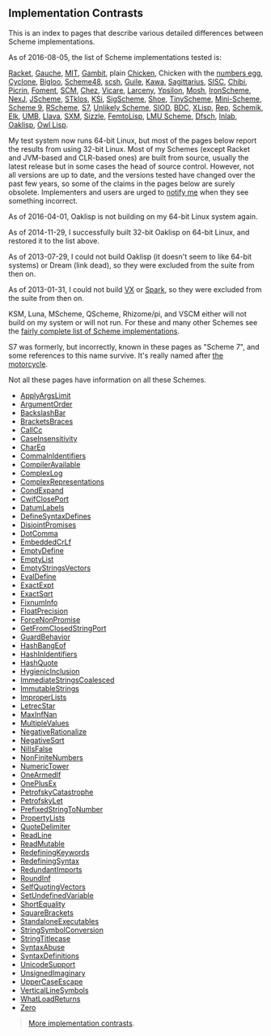## Implementation Contrasts

This is an index to pages that describe various detailed differences between Scheme implementations.

As of 2016-08-05, the list of Scheme implementations tested is:

[Racket](http://racket-lang.org/), [Gauche](http://practical-scheme.net/gauche/), [MIT](http://www.gnu.org/software/mit-scheme/), [Gambit](http://dynamo.iro.umontreal.ca/wiki/index.php/Main_Page), plain [Chicken](http://call-cc.org/), Chicken with the [numbers egg](http://wiki.call-cc.org/eggref/4/numbers), [Cyclone](https://github.com/justinethier/cyclone), [Bigloo](http://www-sop.inria.fr/members/Manuel.Serrano/bigloo/), [Scheme48](http://s48.org/), [scsh](http://www.scsh.net/), [Guile](http://www.gnu.org/software/guile/), [Kawa](http://www.gnu.org/software/kawa/), [Sagittarius](https://code.google.com/p/sagittarius-scheme), [SISC](http://sisc-scheme.org/), [Chibi](https://code.google.com/p/chibi-scheme/), [Picrin](https://github.com/picrin-scheme/picrin), [Foment](https://code.google.com/p/foment/), [SCM](http://people.csail.mit.edu/jaffer/SCM.html), [Chez](http://scheme.com/), [Vicare](http://marcomaggi.github.io/vicare.html), [Larceny](http://www.larcenists.org/), [Ypsilon](https://code.google.com/p/ypsilon/), [Mosh](https://code.google.com/p/mosh-scheme/), [IronScheme](https://github.com/leppie/IronScheme), [NexJ](http://nexj-scheme.org/), [JScheme](http://jscheme.sourceforge.net/jscheme/main.html), [STklos](http://www.stklos.net/), [KSi](http://ksi.sourceforge.net/), [SigScheme](https://code.google.com/p/sigscheme/), [Shoe](http://www.nocrew.org/software-shoe.html), [TinyScheme](http://tinyscheme.sourceforge.net/), [Mini-Scheme](https://github.com/catseye/minischeme), [Scheme 9](http://www.t3x.org/s9fes/), [RScheme](http://www.rscheme.org/rs/index.html), [S7](https://ccrma.stanford.edu/software/snd/snd/s7.html), [Unlikely Scheme](https://marijnhaverbeke.nl/unlikely/), [SIOD](http://people.delphiforums.com/gjc/siod.html), [BDC](http://carlstrom.com/bdc-scheme/), [XLisp](http://www.xlisp.org/), [Rep](http://librep.sourceforge.net/), [Schemik](http://schemik.sourceforge.net/), [Elk](http://sam.zoy.org/elk/), [UMB](http://www.cs.umb.edu/~wrc/scheme/), [Llava](http://llava.org/), [SXM](http://www.malgil.com/sxm/), [Sizzle](http://www.grabmueller.de/martin/www/sizzle/sizzle.en.html), [FemtoLisp](https://github.com/JeffBezanson/femtolisp), [LMU Scheme](http://www.mathematik.uni-muenchen.de/~forster/sw/lmuscheme.html), [Dfsch](http://hakl.net/software/dfsch.en.html), [Inlab](http://www.inlab.de/scheme/), [Oaklisp](http://www.bcl.hamilton.ie/~barak/oaklisp), [Owl Lisp](https://code.google.com/p/owl-lisp/).

My test system now runs 64-bit Linux, but most of the pages below report the results from using 32-bit Linux.  Most of my Schemes (except Racket and JVM-based and CLR-based ones) are built from source, usually the latest release but in some cases the head of source control.  However, not all versions are up to date, and the versions tested have changed over the past few years, so some of the claims in the pages below are surely obsolete.  Implementers and users are urged to [notify me](mailto:cowan@ccil.org) when they see something incorrect.

As of 2016-04-01, Oaklisp is not building on my 64-bit Linux system again.

As of 2014-11-29, I successfully built 32-bit Oaklisp on 64-bit Linux, and restored it to the list above.

As of 2013-07-29, I could not build Oaklisp (it doesn't seem to like 64-bit systems) or Dream (link dead), so they were excluded from the suite from then on.

As of 2013-01-31, I could not build [VX](https://code.google.com/p/vx-scheme/) or [Spark](https://github.com/vijaymathew/spark-scheme), so they were excluded from the suite from then on.

KSM, Luna, MScheme, QScheme, Rhizome/pi, and VSCM either will not build on my system or will not run.  For these and many other Schemes see the [fairly complete list of Scheme implementations](http://community.schemewiki.org/?scheme-faq-standards).

S7 was formerly, but incorrectly, known in these pages as "Scheme 7", and some references to this name survive.  It's really named after [the motorcycle](http://en.wikipedia.org/wiki/Sunbeam_S7_and_S8).

Not all these pages have information on all these Schemes.

* [ApplyArgsLimit](ApplyArgsLimit.md)
* [ArgumentOrder](ArgumentOrder.md)
* [BackslashBar](BackslashBar.md)
* [BracketsBraces](BracketsBraces.md)
* [CallCc](CallCc.md)
* [CaseInsensitivity](CaseInsensitivity.md)
* [CharEq](CharEq.md)
* [CommaInIdentifiers](CommaInIdentifiers.md)
* [CompilerAvailable](CompilerAvailable.md)
* [ComplexLog](ComplexLog.md)
* [ComplexRepresentations](ComplexRepresentations.md)
* [CondExpand](CondExpand.md)
* [CwifClosePort](CwifClosePort.md)
* [DatumLabels](DatumLabels.md)
* [DefineSyntaxDefines](DefineSyntaxDefines.md)
* [DisjointPromises](DisjointPromises.md)
* [DotComma](DotComma.md)
* [EmbeddedCrLf](EmbeddedCrLf.md)
* [EmptyDefine](EmptyDefine.md)
* [EmptyList](EmptyList.md)
* [EmptyStringsVectors](EmptyStringsVectors.md)
* [EvalDefine](EvalDefine.md)
* [ExactExpt](ExactExpt.md)
* [ExactSqrt](ExactSqrt.md)
* [FixnumInfo](FixnumInfo.md)
* [FloatPrecision](FloatPrecision.md)
* [ForceNonPromise](ForceNonPromise.md)
* [GetFromClosedStringPort](GetFromClosedStringPort.md)
* [GuardBehavior](GuardBehavior.md)
* [HashBangEof](HashBangEof.md)
* [HashInIdentifiers](HashInIdentifiers.md)
* [HashQuote](HashQuote.md)
* [HygienicInclusion](HygienicInclusion.md)
* [ImmediateStringsCoalesced](ImmediateStringsCoalesced.md)
* [ImmutableStrings](ImmutableStrings.md)
* [ImproperLists](ImproperLists.md)
* [LetrecStar](LetrecStar.md)
* [MaxInfNan](MaxInfNan.md)
* [MultipleValues](MultipleValues.md)
* [NegativeRationalize](NegativeRationalize.md)
* [NegativeSqrt](NegativeSqrt.md)
* [NilIsFalse](NilIsFalse.md)
* [NonFiniteNumbers](NonFiniteNumbers.md)
* [NumericTower](NumericTower.md)
* [OneArmedIf](OneArmedIf.md)
* [OnePlusEx](OnePlusEx.md)
* [PetrofskyCatastrophe](PetrofskyCatastrophe.md)
* [PetrofskyLet](PetrofskyLet.md)
* [PrefixedStringToNumber](PrefixedStringToNumber.md)
* [PropertyLists](PropertyLists.md)
* [QuoteDelimiter](QuoteDelimiter.md)
* [ReadLine](ReadLine.md)
* [ReadMutable](ReadMutable.md)
* [RedefiningKeywords](RedefiningKeywords.md)
* [RedefiningSyntax](RedefiningSyntax.md)
* [RedundantImports](RedundantImports.md)
* [RoundInf](RoundInf.md)
* [SelfQuotingVectors](SelfQuotingVectors.md)
* [SetUndefinedVariable](SetUndefinedVariable.md)
* [ShortEquality](ShortEquality.md)
* [SquareBrackets](SquareBrackets.md)
* [StandaloneExecutables](StandaloneExecutables.md)
* [StringSymbolConversion](StringSymbolConversion.md)
* [StringTitlecase](StringTitlecase.md)
* [SyntaxAbuse](SyntaxAbuse.md)
* [SyntaxDefinitions](SyntaxDefinitions.md)
* [UnicodeSupport](UnicodeSupport.md)
* [UnsignedImaginary](UnsignedImaginary.md)
* [UpperCaseEscape](UpperCaseEscape.md)
* [VerticalLineSymbols](VerticalLineSymbols.md)
* [WhatLoadReturns](WhatLoadReturns.md)
* [Zero](Zero.md)

> [More implementation contrasts](http://web.mit.edu/~axch/www/scheme/choices.html).

